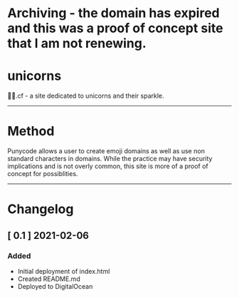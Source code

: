 # Archiving - the domain has expired and this was a proof of concept site that I am not renewing.

# unicorns
🦄✨.cf - a site dedicated to unicorns and their sparkle.

----

# Method
Punycode allows a user to create emoji domains as well as use non standard characters in domains. While the practice may have security implications and is not overly common, this site is more of a proof of concept for possiblities.

----

# Changelog
## [ 0.1 ] 2021-02-06
### Added
- Initial deployment of index.html
- Created README.md
- Deployed to DigitalOcean
